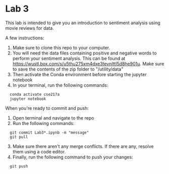 # Lab 3

This lab is intended to give you an introduction to sentiment analysis using movie reviews for data. 

A few instructions:

1. Make sure to clone this repo to your computer. 
2. You will need the data files containing positive and negative words to perform your sentiment analysis. This can be found at https://wustl.box.com/s/u5thu275xm4dxe3tevnlttl5d8he901u. Make sure to save the contents of the zip folder to "/utility/data"
3. Then activate the Conda environment before starting the jupyter notebook
4. In your terminal, run the following commands:
  ```console 
    conda activate cse217a
    jupyter notebook
  ```

When you're ready to commit and push:
1. Open terminal and navigate to the repo
2. Run the following commands:
  ```console 
    git commit Lab3*.ipynb -m "message"
    git pull
  ```
3. Make sure there aren't any merge conflicts. If there are any, resolve them using a code editor. 
4. Finally, run the following command to push your changes: 
  ```console 
    git push
  ```
